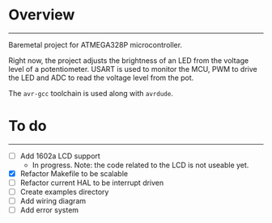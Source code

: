 # Overview
---
Baremetal project for ATMEGA328P microcontroller.

Right now, the project adjusts the brightness of an LED from the voltage level of a potentiometer. USART is used to monitor the MCU, PWM to drive the LED and ADC to read the voltage level from the pot.

The `avr-gcc` toolchain is used along with `avrdude`.

# To do
---
- [ ] Add 1602a LCD support
	- In progress. Note: the code related to the LCD is not useable yet.
- [x] Refactor Makefile to be scalable
- [ ] Refactor current HAL to be interrupt driven
- [ ] Create examples directory
- [ ] Add wiring diagram
- [ ] Add error system
